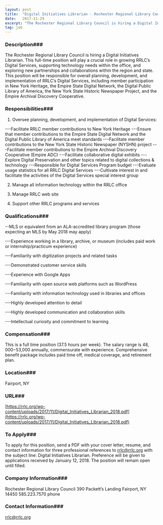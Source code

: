 ```yaml
---
layout: post
title:  "Digital Initiatives Librarian - Rochester Regional Library Council"
date:   2017-11-29
excerpt: "The Rochester Regional Library Council is hiring a Digital Initiatives Librarian. This full-time position will play a crucial role in growing RRLC’s Digital Services, supporting technology needs within the office, and exploring new partnerships and collaborations within the region and state. This position will be responsible for overall planning, development,..."
tag: job
---
```


### Description###

The Rochester Regional Library Council is hiring a Digital Initiatives Librarian. This full-time position will play a crucial role in growing RRLC’s Digital Services, supporting technology needs within the office, and exploring new partnerships and collaborations within the region and state. This position will be responsible for overall planning, development, and implementation of RRLC’s Digital Services, including member participation in New York Heritage, the Empire State Digital Network, the Digital Public Library of America, the New York State Historic Newspaper Project, and the Empire Archival Discovery Cooperative.


### Responsibilities###

1. Oversee planning, development, and implementation of Digital Services:

---Facilitate RRLC member contributions to New York Heritage
---Ensure that member contributions to the Empire State Digital Network and the Digital Public Library of America meet standards
---Facilitate member contributions to the New York State Historic Newspaper (NYSHN) project
---Facilitate member contributions to the Empire Archival Discovery Cooperative (Empire ADC)
---Facilitate collaborative digital exhibits
---Explore Digital Preservation and other topics related to digital collections & technology
---Responsible for Digital Services Program budget
---Evaluate usage statistics for all RRLC Digital Services
---Cultivate interest in and facilitate the activities of the Digital Services special interest group

2. Manage all information technology within the RRLC office

3. Manage RRLC web site

4. Support other RRLC programs and services


### Qualifications###

--MLS or equivalent from an ALA-accredited library program (those expecting an MLS by May 2018 may apply)

---Experience working in a library, archive, or museum (includes paid work or internship/practicum experience)

---Familiarity with digitization projects and related tasks

---Demonstrated customer service skills

---Experience with Google Apps

---Familiarity with open source web platforms such as WordPress

---Familiarity with information technology used in libraries and offices

---Highly developed attention to detail

---Highly developed communication and collaboration skills

---Intellectual curiosity and commitment to learning


### Compensation###

This is a full time position (37.5 hours per week). The salary range is $48,000-$53,000 annually, commensurate with experience. Comprehensive benefit package includes paid time off, medical coverage, and retirement plan.


### Location###

Fairport, NY


### URL###

[https://rrlc.org/wp-content/uploads/2017/11/Digital_Initiatives_Librarian_2018.pdf](https://rrlc.org/wp-content/uploads/2017/11/Digital_Initiatives_Librarian_2018.pdf)

### To Apply###

To apply for this position, send a PDF with your cover letter, resume, and contact information for three professional references to rrlc@rrlc.org with the subject line: Digital Initiatives Librarian. Preference will be given to applications received by January 12, 2018. The position will remain open until filled.


### Company Information###

Rochester Regional Library Council
390 Packett’s Landing
Fairport, NY 14450
585.223.7570 phone


### Contact Information###

rrlc@rrlc.org

